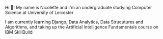 <p align="left">Hi 👋! My name is Nicolette and I'm an undergraduate studying Computer Science at University of Leicester</p>

<p align="left">I am currently learning Django, Data Analytics, Data Strucutures and Algorithms, and taking up the Artificial Intelligence Fundamentals course on IBM SkillBuild </p>
